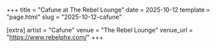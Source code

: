 +++
title = "Cafune at The Rebel Lounge"
date = 2025-10-12
template = "page.html"
slug = "2025-10-12-cafune"

[extra]
artist = "Cafune"
venue = "The Rebel Lounge"
venue_url = "https://www.rebelphx.com/"
+++
